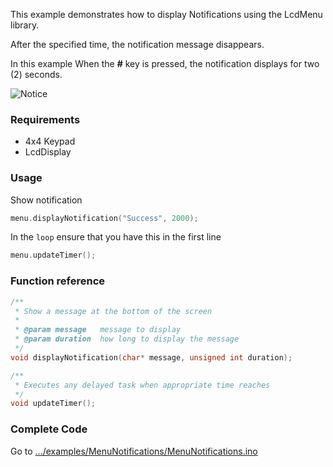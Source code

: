 This example demonstrates how to display Notifications using the LcdMenu library.

After the specified time, the notification message disappears.

In this example When the **#** key is pressed, the notification displays for two (2) seconds.

![Notice](https://i.imgur.com/aXuQohA.gif)

### Requirements
- 4x4 Keypad
- LcdDisplay

### Usage
Show notification
```cpp
menu.displayNotification("Success", 2000);
```

In the `loop` ensure that you have this in the first line
```cpp
menu.updateTimer();
```

### Function reference

```cpp
/**
 * Show a message at the bottom of the screen
 *
 * @param message   message to display
 * @param duration  how long to display the message
 */
void displayNotification(char* message, unsigned int duration);
```

```cpp
/**
 * Executes any delayed task when appropriate time reaches
 */
void updateTimer();
```

### Complete Code

Go to [.../examples/MenuNotifications/MenuNotifications.ino](https://github.com/forntoh/LcdMenu/tree/master/examples/MenuNotifications/MenuNotifications.ino)
